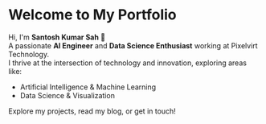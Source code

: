 # Welcome to My Portfolio

Hi, I'm **Santosh Kumar Sah** 👋  
A passionate **AI Engineer** and **Data Science Enthusiast** working at Pixelvirt Technology.  
I thrive at the intersection of technology and innovation, exploring areas like:

- Artificial Intelligence & Machine Learning
- Data Science & Visualization

<!-- ![profile](static/DSC_9768.jpg){ align=right } -->

Explore my projects, read my blog, or get in touch!
